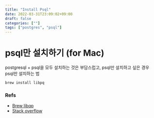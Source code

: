 ```yaml
---
title: "Install Psql"
date: 2022-03-31T23:09:02+09:00
draft: false
categories: [""]
tags: ["postgres", "psql"]
---
```


# psql만 설치하기 (for Mac)

postgresql + psql을 모두 설치하는 것은 부담스럽고, psql만 설치하고 싶은 경우 psql만 설치하는 법

```bash
brew install libpq
```

### Refs

- [Brew libqp](https://formulae.brew.sh/formula/libpq)
- [Stack overflow](https://stackoverflow.com/questions/44654216/correct-way-to-install-psql-without-full-postgres-on-macos)

